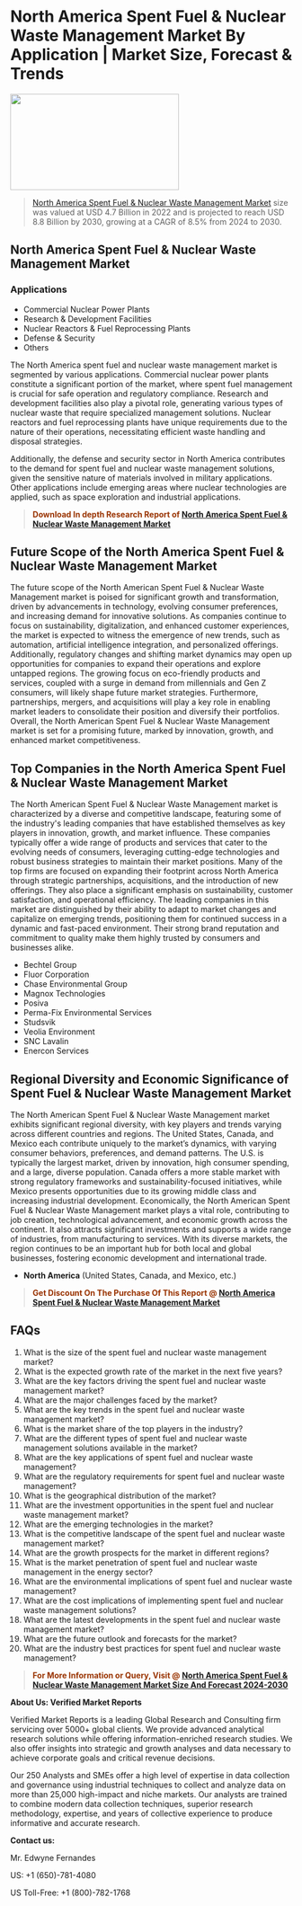 <p><h1>North America Spent Fuel & Nuclear Waste Management Market By Application | Market Size, Forecast & Trends</h1><p><img class="aligncenter size-medium wp-image-105565" src="https://ffe5etoiles.com/wp-content/uploads/2025/01/MST7-300x171.png" alt="" width="300" height="171" /></p><blockquote><p><a href="https://www.verifiedmarketreports.com/download-sample/?rid=725004&utm_source=Github-NA&utm_" target="_blank">North America Spent Fuel & Nuclear Waste Management Market</a> size was valued at USD 4.7 Billion in 2022 and is projected to reach USD 8.8 Billion by 2030, growing at a CAGR of 8.5% from 2024 to 2030.</p></blockquote><h2>North America Spent Fuel & Nuclear Waste Management Market</h2><h3>Applications</h3><ul> <li>Commercial Nuclear Power Plants</li> <li>Research & Development Facilities</li> <li>Nuclear Reactors & Fuel Reprocessing Plants</li> <li>Defense & Security</li> <li>Others</li></ul><p>The North America spent fuel and nuclear waste management market is segmented by various applications. Commercial nuclear power plants constitute a significant portion of the market, where spent fuel management is crucial for safe operation and regulatory compliance. Research and development facilities also play a pivotal role, generating various types of nuclear waste that require specialized management solutions. Nuclear reactors and fuel reprocessing plants have unique requirements due to the nature of their operations, necessitating efficient waste handling and disposal strategies.</p><p>Additionally, the defense and security sector in North America contributes to the demand for spent fuel and nuclear waste management solutions, given the sensitive nature of materials involved in military applications. Other applications include emerging areas where nuclear technologies are applied, such as space exploration and industrial applications.</p><blockquote><p><span style="color: #993300;"><strong>Download In depth Research Report of <a href="https://www.verifiedmarketreports.com/download-sample/?rid=725004&utm_source=Github-NA&utm_">North America Spent Fuel & Nuclear Waste Management Market</a></strong></span></p></blockquote><h2>Future Scope of the North America Spent Fuel & Nuclear Waste Management Market</h2><p>The future scope of the North American Spent Fuel & Nuclear Waste Management market is poised for significant growth and transformation, driven by advancements in technology, evolving consumer preferences, and increasing demand for innovative solutions. As companies continue to focus on sustainability, digitalization, and enhanced customer experiences, the market is expected to witness the emergence of new trends, such as automation, artificial intelligence integration, and personalized offerings. Additionally, regulatory changes and shifting market dynamics may open up opportunities for companies to expand their operations and explore untapped regions. The growing focus on eco-friendly products and services, coupled with a surge in demand from millennials and Gen Z consumers, will likely shape future market strategies. Furthermore, partnerships, mergers, and acquisitions will play a key role in enabling market leaders to consolidate their position and diversify their portfolios. Overall, the North American Spent Fuel & Nuclear Waste Management market is set for a promising future, marked by innovation, growth, and enhanced market competitiveness.</p><h2>Top Companies in the North America Spent Fuel & Nuclear Waste Management Market</h2><p>The North American Spent Fuel & Nuclear Waste Management market is characterized by a diverse and competitive landscape, featuring some of the industry's leading companies that have established themselves as key players in innovation, growth, and market influence. These companies typically offer a wide range of products and services that cater to the evolving needs of consumers, leveraging cutting-edge technologies and robust business strategies to maintain their market positions. Many of the top firms are focused on expanding their footprint across North America through strategic partnerships, acquisitions, and the introduction of new offerings. They also place a significant emphasis on sustainability, customer satisfaction, and operational efficiency. The leading companies in this market are distinguished by their ability to adapt to market changes and capitalize on emerging trends, positioning them for continued success in a dynamic and fast-paced environment. Their strong brand reputation and commitment to quality make them highly trusted by consumers and businesses alike.</p><p><ul><li>Bechtel Group </li><li> Fluor Corporation </li><li> Chase Environmental Group </li><li> Magnox Technologies </li><li> Posiva </li><li> Perma-Fix Environmental Services </li><li> Studsvik </li><li> Veolia Environment </li><li> SNC Lavalin </li><li> Enercon Services</li></ul></p><h2>Regional Diversity and Economic Significance of Spent Fuel & Nuclear Waste Management Market</h2><p>The North American Spent Fuel & Nuclear Waste Management market exhibits significant regional diversity, with key players and trends varying across different countries and regions. The United States, Canada, and Mexico each contribute uniquely to the market’s dynamics, with varying consumer behaviors, preferences, and demand patterns. The U.S. is typically the largest market, driven by innovation, high consumer spending, and a large, diverse population. Canada offers a more stable market with strong regulatory frameworks and sustainability-focused initiatives, while Mexico presents opportunities due to its growing middle class and increasing industrial development. Economically, the North American Spent Fuel & Nuclear Waste Management market plays a vital role, contributing to job creation, technological advancement, and economic growth across the continent. It also attracts significant investments and supports a wide range of industries, from manufacturing to services. With its diverse markets, the region continues to be an important hub for both local and global businesses, fostering economic development and international trade.</p><ul> <li><strong>North America</strong> (United States, Canada, and Mexico, etc.)</li></ul><blockquote><p><span style="color: #993300;"><strong>Get Discount On The Purchase Of This Report @ <a href="https://www.verifiedmarketreports.com/ask-for-discount/?rid=725004&utm_source=Github-NA&utm_">North America Spent Fuel & Nuclear Waste Management Market</a></strong></span></p></blockquote><h2>FAQs</h2><p><ol> <li>What is the size of the spent fuel and nuclear waste management market?</div><div></li> <li>What is the expected growth rate of the market in the next five years?</div><div></li> <li>What are the key factors driving the spent fuel and nuclear waste management market?</div><div></li> <li>What are the major challenges faced by the market?</div><div></li> <li>What are the key trends in the spent fuel and nuclear waste management market?</div><div></li> <li>What is the market share of the top players in the industry?</div><div></li> <li>What are the different types of spent fuel and nuclear waste management solutions available in the market?</div><div></li> <li>What are the key applications of spent fuel and nuclear waste management?</div><div></li> <li>What are the regulatory requirements for spent fuel and nuclear waste management?</div><div></li> <li>What is the geographical distribution of the market?</div><div></li> <li>What are the investment opportunities in the spent fuel and nuclear waste management market?</div><div></li> <li>What are the emerging technologies in the market?</div><div></li> <li>What is the competitive landscape of the spent fuel and nuclear waste management market?</div><div></li> <li>What are the growth prospects for the market in different regions?</div><div></li> <li>What is the market penetration of spent fuel and nuclear waste management in the energy sector?</div><div></li> <li>What are the environmental implications of spent fuel and nuclear waste management?</div><div></li> <li>What are the cost implications of implementing spent fuel and nuclear waste management solutions?</div><div></li> <li>What are the latest developments in the spent fuel and nuclear waste management market?</div><div></li> <li>What are the future outlook and forecasts for the market?</div><div></li> <li>What are the industry best practices for spent fuel and nuclear waste management?</div><div></li></ol></p><blockquote><p><span style="color: #993300;"><strong>For More Information or Query, Visit @ <a href="https://www.verifiedmarketreports.com/product/spent-fuel-and-nuclear-waste-management-market/">North America Spent Fuel & Nuclear Waste Management Market Size And Forecast 2024-2030</a></strong></span></p></blockquote><p><strong>About Us: Verified Market Reports</strong></p><p>Verified Market Reports is a leading Global Research and Consulting firm servicing over 5000+ global clients. We provide advanced analytical research solutions while offering information-enriched research studies. We also offer insights into strategic and growth analyses and data necessary to achieve corporate goals and critical revenue decisions.</p><p>Our 250 Analysts and SMEs offer a high level of expertise in data collection and governance using industrial techniques to collect and analyze data on more than 25,000 high-impact and niche markets. Our analysts are trained to combine modern data collection techniques, superior research methodology, expertise, and years of collective experience to produce informative and accurate research.</p><p><strong>Contact us:</strong></p><p>Mr. Edwyne Fernandes</p><p>US: +1 (650)-781-4080</p><p>US Toll-Free: +1 (800)-782-1768</p>
